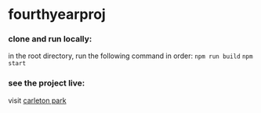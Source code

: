 # fourthyearproj

### clone and run locally:
in the root directory, run the following command in order:
 `npm run build`
 `npm start`

### see the project live:
visit [carleton park](https://fourthyearproj.herokuapp.com/)
